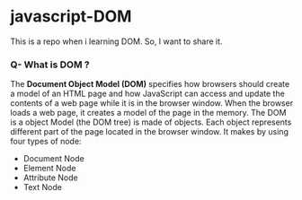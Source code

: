 # javascript-DOM
This is a repo when i learning DOM. So, I want to share it.

### Q- What is DOM ?
The **Document Object Model (DOM)** specifies how browsers should create a model of an HTML page and how JavaScript can access and update the contents of a web page while it is in the browser window.
When the browser loads a web page, it creates a model of the page in the memory. The DOM is a object Model (the DOM tree) is made of objects.
Each object represents different part of the page located in the browser window.
It makes by using four types of node:
- Document Node
- Element Node
- Attribute Node
- Text Node




